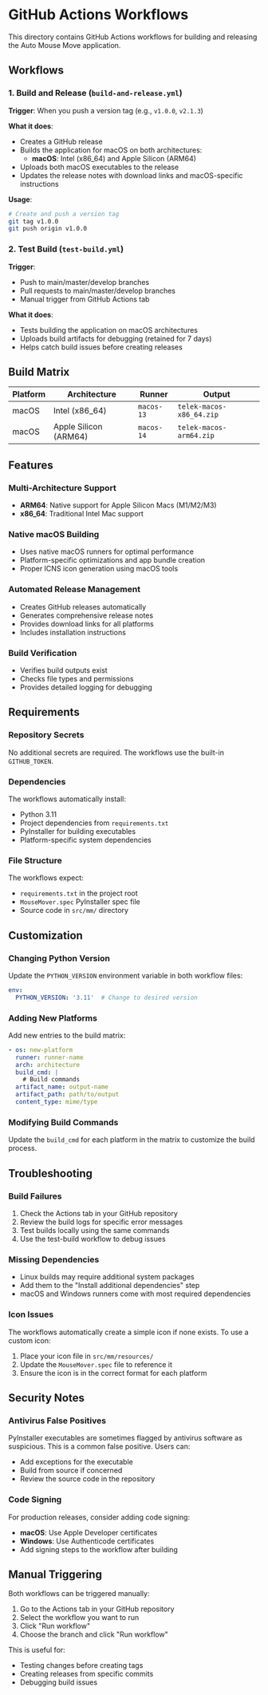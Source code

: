 # GitHub Actions Workflows

This directory contains GitHub Actions workflows for building and releasing the Auto Mouse Move application.

## Workflows

### 1. Build and Release (`build-and-release.yml`)

**Trigger**: When you push a version tag (e.g., `v1.0.0`, `v2.1.3`)

**What it does**:
- Creates a GitHub release
- Builds the application for macOS on both architectures:
  - **macOS**: Intel (x86_64) and Apple Silicon (ARM64)
- Uploads both macOS executables to the release
- Updates the release notes with download links and macOS-specific instructions

**Usage**:
```bash
# Create and push a version tag
git tag v1.0.0
git push origin v1.0.0
```

### 2. Test Build (`test-build.yml`)

**Trigger**: 
- Push to main/master/develop branches
- Pull requests to main/master/develop branches
- Manual trigger from GitHub Actions tab

**What it does**:
- Tests building the application on macOS architectures
- Uploads build artifacts for debugging (retained for 7 days)
- Helps catch build issues before creating releases

## Build Matrix

| Platform | Architecture | Runner | Output |
|----------|-------------|---------|---------|
| macOS | Intel (x86_64) | `macos-13` | `telek-macos-x86_64.zip` |
| macOS | Apple Silicon (ARM64) | `macos-14` | `telek-macos-arm64.zip` |

## Features

### Multi-Architecture Support
- **ARM64**: Native support for Apple Silicon Macs (M1/M2/M3)
- **x86_64**: Traditional Intel Mac support

### Native macOS Building
- Uses native macOS runners for optimal performance
- Platform-specific optimizations and app bundle creation
- Proper ICNS icon generation using macOS tools

### Automated Release Management
- Creates GitHub releases automatically
- Generates comprehensive release notes
- Provides download links for all platforms
- Includes installation instructions

### Build Verification
- Verifies build outputs exist
- Checks file types and permissions
- Provides detailed logging for debugging

## Requirements

### Repository Secrets
No additional secrets are required. The workflows use the built-in `GITHUB_TOKEN`.

### Dependencies
The workflows automatically install:
- Python 3.11
- Project dependencies from `requirements.txt`
- PyInstaller for building executables
- Platform-specific system dependencies

### File Structure
The workflows expect:
- `requirements.txt` in the project root
- `MouseMover.spec` PyInstaller spec file
- Source code in `src/mm/` directory

## Customization

### Changing Python Version
Update the `PYTHON_VERSION` environment variable in both workflow files:
```yaml
env:
  PYTHON_VERSION: '3.11'  # Change to desired version
```

### Adding New Platforms
Add new entries to the build matrix:
```yaml
- os: new-platform
  runner: runner-name
  arch: architecture
  build_cmd: |
    # Build commands
  artifact_name: output-name
  artifact_path: path/to/output
  content_type: mime/type
```

### Modifying Build Commands
Update the `build_cmd` for each platform in the matrix to customize the build process.

## Troubleshooting

### Build Failures
1. Check the Actions tab in your GitHub repository
2. Review the build logs for specific error messages
3. Test builds locally using the same commands
4. Use the test-build workflow to debug issues

### Missing Dependencies
- Linux builds may require additional system packages
- Add them to the "Install additional dependencies" step
- macOS and Windows runners come with most required dependencies

### Icon Issues
The workflows automatically create a simple icon if none exists. To use a custom icon:
1. Place your icon file in `src/mm/resources/`
2. Update the `MouseMover.spec` file to reference it
3. Ensure the icon is in the correct format for each platform

## Security Notes

### Antivirus False Positives
PyInstaller executables are sometimes flagged by antivirus software as suspicious. This is a common false positive. Users can:
- Add exceptions for the executable
- Build from source if concerned
- Review the source code in the repository

### Code Signing
For production releases, consider adding code signing:
- **macOS**: Use Apple Developer certificates
- **Windows**: Use Authenticode certificates
- Add signing steps to the workflow after building

## Manual Triggering

Both workflows can be triggered manually:
1. Go to the Actions tab in your GitHub repository
2. Select the workflow you want to run
3. Click "Run workflow"
4. Choose the branch and click "Run workflow"

This is useful for:
- Testing changes before creating tags
- Creating releases from specific commits
- Debugging build issues